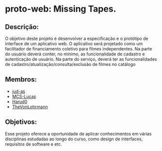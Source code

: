 # proto-web: Missing Tapes.
## Descrição:
O objetivo deste projeto é desenvolver a especificação e o protótipo de interface de um aplicativo web. O aplicativo será projetado como um facilitador de financiamento coletivo para filmes independentes. Na parte do usuário deverá conter, no mínimo, as funcionalidade de cadastro e autenticação de usuário. Na parte do serviço, deverá ter as funcionalidades de cadastro/atualização/consulta/exclusão de filmes no catálogo
## Membros:
- [jud-as](https://github.com/jud-as)
- [MCS-Lucas](https://github.com/MCS-Lucas)
- [Harud0](https://github.com/Harud0)
- [TheVonLohrmann](https://github.com/TheVonLohrmann)
## Objetivos:
Esse projeto oferece a oportunidade de aplicar conhecimentos em várias disciplinas estudadas ao longo do curso, como design de interfaces, requisitos de software e etc.

